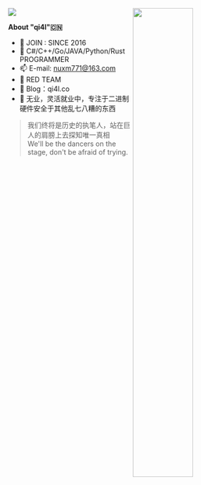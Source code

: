 <img src="https://raw.githubusercontent.com/qi4L/qi4L/master/qi4L.svg"/>

<a href="#">
  <img align='right' width="49.5%" src="https://github-readme-stats.vercel.app/api?username=qi4L&show_icons=true&theme=gruvbox&hide_border=true" />
</a>

**About "qi4l"🇨🇳**

- 🌱 JOIN : SINCE 2016
- 🧠 C#/C++/Go/JAVA/Python/Rust PROGRAMMER
- 📫 E-mail: nuxm771@163.com
- 🌊 RED TEAM
- 🦜 Blog：qi4l.co
- 🐯 无业，灵活就业中，专注于二进制硬件安全于其他乱七八糟的东西

> 我们终将是历史的执笔人，站在巨人的肩膀上去探知唯一真相 <br>
> We'll be the dancers on the stage, don't be afraid of trying.  

